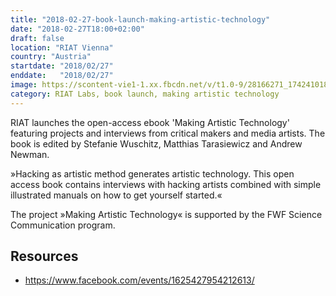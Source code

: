 ```yaml
---
title: "2018-02-27-book-launch-making-artistic-technology"
date: "2018-02-27T18:00+02:00"
draft: false
location: "RIAT Vienna"
country: "Austria"
startdate: "2018/02/27"
enddate:   "2018/02/27"
image: https://scontent-vie1-1.xx.fbcdn.net/v/t1.0-9/28166271_1742410189154943_5231531669405391018_n.jpg?_nc_cat=108&_nc_sid=b386c4&_nc_ohc=4vMQ3x9iVtIAX-8DPTP&_nc_ht=scontent-vie1-1.xx&oh=9527864cb74994bd95d509a3e49ef98a&oe=5F7E0A60
category: RIAT Labs, book launch, making artistic technology
---
```


RIAT launches the open-access ebook 'Making Artistic Technology' featuring projects and interviews from critical makers and media artists. The book is edited by Stefanie Wuschitz, Matthias Tarasiewicz and Andrew Newman.

»Hacking as artistic method generates artistic technology. This open access book contains interviews with hacking artists combined with simple illustrated manuals on how to get yourself started.«

The project »Making Artistic Technology« is supported by the FWF Science Communication program.

## Resources
* https://www.facebook.com/events/1625427954212613/
